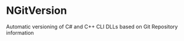 NGitVersion
===========

Automatic versioning of C# and C++ CLI DLLs based on Git Repository information
